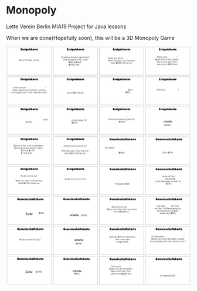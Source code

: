 # Monopoly
Lette Verein Berlin
MIA19
Project for Java lessons

When we are done(Hopefully soon), this will be a 3D Monopoly Game

![Gemeinschaftskarten](https://raw.githubusercontent.com/MIA19/Monopoly/master/doc/Alle%20Ereignis%20und%20Gemeinschaftskarten.jpg)
